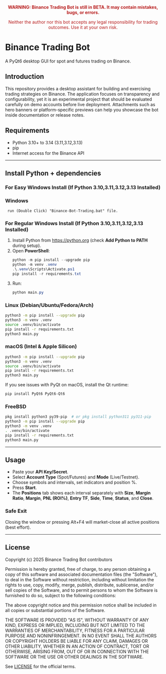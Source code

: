 <p style="color:#b71c1c; font-weight:bold; text-align:center;">
  WARNING: Binance Trading Bot is still in BETA. It may contain mistakes, bugs, or errors.
</p>
<p style="color:#b71c1c; text-align:center;">
  Neither the author nor this bot accepts any legal responsibility for trading outcomes. Use it at your own risk.
</p>

# Binance Trading Bot

A PyQt6 desktop GUI for spot and futures trading on Binance.

## Introduction

This repository provides a desktop assistant for building and exercising trading strategies on Binance. The application focuses on transparency and configurability, yet it is an experimental project that should be evaluated carefully on demo accounts before live deployment. Attachments such as hero banners or platform-specific previews can help you showcase the bot inside documentation or release notes.




## Requirements
- Python 3.10+ to 3.14 (3.11,3.12,3.13)
- pip
- Internet access for the Binance API

---

## Install Python + dependencies

### For Easy Windows Install (If Python 3.10,3.11,3.12,3.13 Installed)
### Windows
   ```execute
    run (Double Click) "Binance-Bot-Trading.bat" file.
   ```
### For Regular Windows Install (If Python 3.10,3.11,3.12,3.13 Installed)
1. Install Python from https://python.org (check **Add Python to PATH** during setup).
2. Open **PowerShell**:
   ```powershell
   python -m pip install --upgrade pip
   python -m venv .venv
   .\.venv\Scripts\Activate.ps1
   pip install -r requirements.txt
   ```
3. Run:
   ```powershell
   python main.py
   ```

### Linux (Debian/Ubuntu/Fedora/Arch)
```bash
python3 -m pip install --upgrade pip
python3 -m venv .venv
source .venv/bin/activate
pip install -r requirements.txt
python3 main.py
```

### macOS (Intel & Apple Silicon)
```bash
python3 -m pip install --upgrade pip
python3 -m venv .venv
source .venv/bin/activate
pip install -r requirements.txt
python3 main.py
```

If you see issues with PyQt on macOS, install the Qt runtime:
```bash
pip install PyQt6 PyQt6-Qt6
```

### FreeBSD
```sh
pkg install python3 py39-pip  # or pkg install python311 py311-pip
python3 -m pip install --upgrade pip
python3 -m venv .venv
. .venv/bin/activate
pip install -r requirements.txt
python3 main.py
```

---

## Usage
- Paste your **API Key/Secret**.
- Select **Account Type** (Spot/Futures) and **Mode** (Live/Testnet).
- Choose symbols and intervals, set indicators and position %.
- Press **Start**.
- The **Positions** tab shows each interval separately with **Size**, **Margin Ratio**, **Margin**, **PNL (ROI%)**, **Entry TF**, **Side**, **Time**, **Status**, and **Close**.

### Safe Exit
Closing the window or pressing Alt+F4 will market-close all active positions (best effort).

---

## License

Copyright (c) 2025 Binance Trading Bot contributors

Permission is hereby granted, free of charge, to any person obtaining a copy
of this software and associated documentation files (the "Software"), to deal
in the Software without restriction, including without limitation the rights
to use, copy, modify, merge, publish, distribute, sublicense, and/or sell
copies of the Software, and to permit persons to whom the Software is
furnished to do so, subject to the following conditions:

The above copyright notice and this permission notice shall be included in all
copies or substantial portions of the Software.

THE SOFTWARE IS PROVIDED "AS IS", WITHOUT WARRANTY OF ANY KIND, EXPRESS OR
IMPLIED, INCLUDING BUT NOT LIMITED TO THE WARRANTIES OF MERCHANTABILITY,
FITNESS FOR A PARTICULAR PURPOSE AND NONINFRINGEMENT. IN NO EVENT SHALL THE
AUTHORS OR COPYRIGHT HOLDERS BE LIABLE FOR ANY CLAIM, DAMAGES OR OTHER
LIABILITY, WHETHER IN AN ACTION OF CONTRACT, TORT OR OTHERWISE, ARISING FROM,
OUT OF OR IN CONNECTION WITH THE SOFTWARE OR THE USE OR OTHER DEALINGS IN THE
SOFTWARE.

See [LICENSE](LICENSE) for the official terms.




